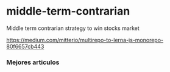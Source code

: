 # middle-term-contrarian

Middle term contrarian strategy to win stocks market

https://medium.com/mitterio/multirepo-to-lerna-js-monorepo-80f6657cb443


### Mejores articulos 

